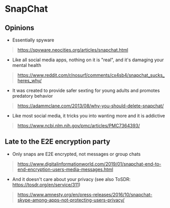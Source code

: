 # SnapChat

## Opinions

* Essentially spyware

> https://spyware.neocities.org/articles/snapchat.html

* Like all social media apps, nothing on it is "real", and it's damaging your mental health

> https://www.reddit.com/r/nosurf/comments/cx4sb4/snapchat_sucks_heres_why/

* It was created to provide safer sexting for young adults and promotes predatory behavior

> https://adammclane.com/2013/08/why-you-should-delete-snapchat/

* Like most social media, it tricks you into wanting more and it is addictive

> https://www.ncbi.nlm.nih.gov/pmc/articles/PMC7364393/

## Late to the E2E encryption party

* Only snaps are E2E encrypted, not messages or group chats

> https://www.digitalinformationworld.com/2019/01/snapchat-end-to-end-encryption-users-media-messages.html

* And it doesn't care about your privacy (see also ToSDR: https://tosdr.org/en/service/311)

> https://www.amnesty.org/en/press-releases/2016/10/snapchat-skype-among-apps-not-protecting-users-privacy/

